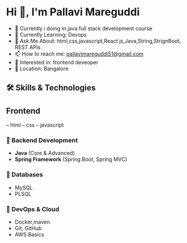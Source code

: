 # Hi 👋, I'm Pallavi Mareguddi

- 🔭 Currently i doing in java full stack development course
- 🌱 Currently Learning: Devops
- 💬 Ask Me About: html,css,javascript,React js,Java,String,StrignBoot, REST APIs
- 📫 How to reach me: [pallavimareguddi51@gmail.com](mailto:pallavimareguddi51@gmail.com)
- 👀 Interested in: frontend deveoper
- 📍 Location: Bangalore


## 🛠 Skills & Technologies
## Frontend
– html
– css
– javascript 

### 🔹 Backend Development
- **Java** (Core & Advanced)
- **Spring Framework** (Spring Boot, Spring MVC)

### 🔹 Databases
- MySQL
- PLSQL

### 🔹 DevOps & Cloud
- Docker,maven
- Git, GitHub 
- AWS Basics

